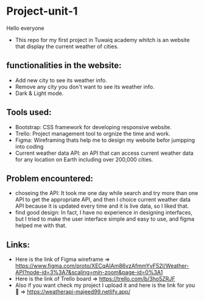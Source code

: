 # Project-unit-1

Hello everyone 
- This repo for my first project in Tuwaiq academy whitch is an website that display the current weather of cities.

## functionalities in the website:
- Add new city to see its weather info.
- Remove any city you don't want to see its weather info.
- Dark & Light mode.

## Tools used:
- Bootstrap: CSS framework for developing responsive website.
- Trello: Project management tool to orgnize the time and work.
- Figma: Wireframing thats help me to design my website befor jumpping into coding
- Current weather data API: an API that can access current weather data for any location on Earth including over 200,000 cities.

## Problem encountered:
- choseing the API: It took me one day while search and try more than one API to get the appropriate API, and then I choice current weather data API because it is updated every time and it is live data, so I liked that.
- find good design: In fact, I have no experience in designing interfaces, but I tried to make the user interface simple and easy to use, and figma helped me with that. 
## Links:
- Here is the link of Figma wireframe => https://www.figma.com/proto/XECqAIAm86vzAfmmYvF52I/Weather-API?node-id=3%3A7&scaling=min-zoom&page-id=0%3A1
- Here is the link of Trello board => https://trello.com/b/3ho5ZRJF
- Also if you want check my project I upload it and here is the link for you 🤍 => https://weatherapi-majeed99.netlify.app/
